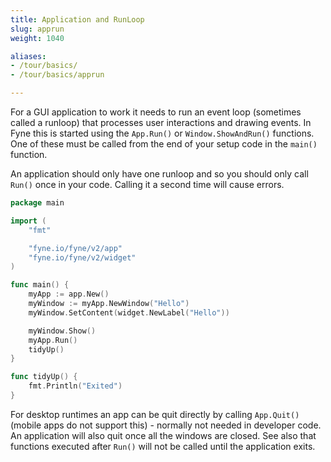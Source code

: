 ```yaml
---
title: Application and RunLoop
slug: apprun
weight: 1040

aliases:
- /tour/basics/
- /tour/basics/apprun

---
```


For a GUI application to work it needs to run an event loop
(sometimes called a runloop) that processes user interactions
and drawing events. In Fyne this is started using the `App.Run()`
or `Window.ShowAndRun()` functions. One of these must be called
from the end of your setup code in the `main()` function.

An application should only have one runloop and so you should only
call `Run()` once in your code. Calling it a second time will cause
errors.

```go
package main

import (
	"fmt"

	"fyne.io/fyne/v2/app"
	"fyne.io/fyne/v2/widget"
)

func main() {
	myApp := app.New()
	myWindow := myApp.NewWindow("Hello")
	myWindow.SetContent(widget.NewLabel("Hello"))

	myWindow.Show()
	myApp.Run()
	tidyUp()
}

func tidyUp() {
	fmt.Println("Exited")
}
```

For desktop runtimes an app can be quit directly by calling `App.Quit()`
(mobile apps do not support this) - normally not needed in developer code.
An application will also quit once all the windows are closed.
See also that functions executed after `Run()` will not be called
until the application exits.
